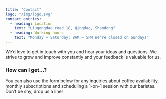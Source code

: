 ```yaml
---
title: "Contact"
logo: "/img/logo.svg"
contact_entries:
  - heading: Location
    text: "Liugongdao road 18, Qingdao, Shandong"
  - heading: Working hours
    text: "Monday – Saturday: 8AM – 5PM We’re closed on Sundays"
---
```


We’d love to get in touch with you and hear your ideas and
questions. We strive to grow and improve constantly and your feedback
is valuable for us.

<h3 class="f4 b lh-title mb2">How can I get…?</h3>

You can also use the form below for any inquiries about coffee
availability, monthly subscriptions and scheduling a 1-on-1 session
with our baristas. Don’t be shy, drop us a line!
